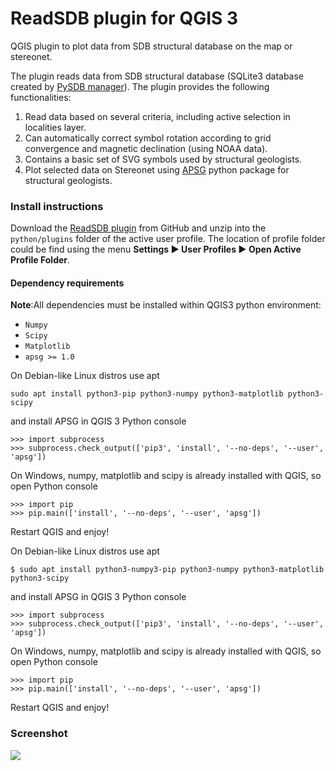 # ReadSDB plugin for QGIS 3

QGIS plugin to plot data from SDB structural database on the map or stereonet.

The plugin reads data from SDB structural database (SQLite3 database created by [PySDB manager](https://github.com/ondrolexa/pysdb)).
The plugin provides the following functionalities:
1) Read data based on several criteria, including active selection in localities layer.
2) Can automatically correct symbol rotation according to grid convergence and magnetic declination (using NOAA data).
3) Contains a basic set of SVG symbols used by structural geologists.
4) Plot selected data on Stereonet using [APSG](https://github.com/ondrolexa/apsg) python package for structural geologists.

### Install instructions

Download the [ReadSDB plugin](https://github.com/ondrolexa/readsdb/archive/master.zip) from GitHub and unzip into the `python/plugins` folder of the active user profile. The location of profile folder could be find using the menu **Settings ► User Profiles ► Open Active Profile Folder**.

#### Dependency requirements

**Note**:All dependencies must be installed within QGIS3 python environment:

  - `Numpy`
  - `Scipy`
  - `Matplotlib`
  - `apsg >= 1.0`

On Debian-like Linux distros use apt

    sudo apt install python3-pip python3-numpy python3-matplotlib python3-scipy

and install APSG in QGIS 3 Python console

    >>> import subprocess
    >>> subprocess.check_output(['pip3', 'install', '--no-deps', '--user', 'apsg'])

On Windows, numpy, matplotlib and scipy is already installed with QGIS, so open Python console

    >>> import pip
    >>> pip.main(['install', '--no-deps', '--user', 'apsg'])

Restart QGIS and enjoy!

On Debian-like Linux distros use apt

    $ sudo apt install python3-numpy3-pip python3-numpy python3-matplotlib python3-scipy

and install APSG in QGIS 3 Python console

    >>> import subprocess
    >>> subprocess.check_output(['pip3', 'install', '--no-deps', '--user', 'apsg'])

On Windows, numpy, matplotlib and scipy is already installed with QGIS, so open Python console

    >>> import pip
    >>> pip.main(['install', '--no-deps', '--user', 'apsg'])

Restart QGIS and enjoy!

### Screenshot

![](help/source/images/readsdb_ani.gif)
